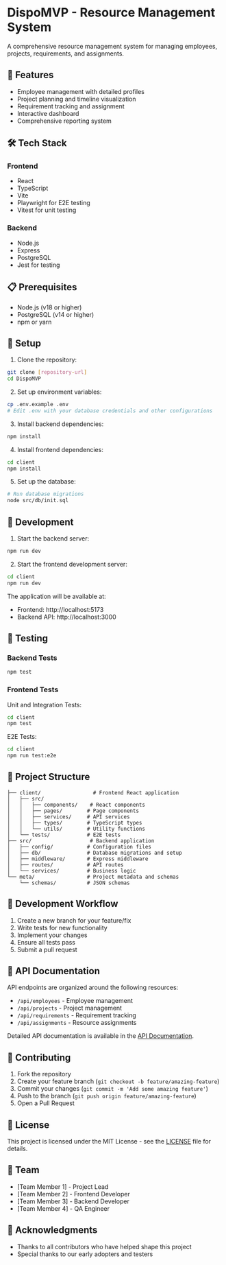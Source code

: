 # DispoMVP - Resource Management System

A comprehensive resource management system for managing employees, projects, requirements, and assignments.

## 🚀 Features

- Employee management with detailed profiles
- Project planning and timeline visualization
- Requirement tracking and assignment
- Interactive dashboard
- Comprehensive reporting system

## 🛠️ Tech Stack

### Frontend
- React 
- TypeScript
- Vite
- Playwright for E2E testing
- Vitest for unit testing

### Backend
- Node.js
- Express
- PostgreSQL
- Jest for testing

## 📋 Prerequisites

- Node.js (v18 or higher)
- PostgreSQL (v14 or higher)
- npm or yarn

## 🔧 Setup

1. Clone the repository:
```bash
git clone [repository-url]
cd DispoMVP
```

2. Set up environment variables:
```bash
cp .env.example .env
# Edit .env with your database credentials and other configurations
```

3. Install backend dependencies:
```bash
npm install
```

4. Install frontend dependencies:
```bash
cd client
npm install
```

5. Set up the database:
```bash
# Run database migrations
node src/db/init.sql
```

## 🚀 Development

1. Start the backend server:
```bash
npm run dev
```

2. Start the frontend development server:
```bash
cd client
npm run dev
```

The application will be available at:
- Frontend: http://localhost:5173
- Backend API: http://localhost:3000

## 🧪 Testing

### Backend Tests
```bash
npm test
```

### Frontend Tests

Unit and Integration Tests:
```bash
cd client
npm test
```

E2E Tests:
```bash
cd client
npm run test:e2e
```

## 📁 Project Structure

```
├── client/                 # Frontend React application
│   ├── src/
│   │   ├── components/    # React components
│   │   ├── pages/        # Page components
│   │   ├── services/     # API services
│   │   ├── types/        # TypeScript types
│   │   └── utils/        # Utility functions
│   └── tests/            # E2E tests
├── src/                   # Backend application
│   ├── config/           # Configuration files
│   ├── db/               # Database migrations and setup
│   ├── middleware/       # Express middleware
│   ├── routes/           # API routes
│   └── services/         # Business logic
└── meta/                 # Project metadata and schemas
    └── schemas/          # JSON schemas
```

## 🔄 Development Workflow

1. Create a new branch for your feature/fix
2. Write tests for new functionality
3. Implement your changes
4. Ensure all tests pass
5. Submit a pull request

## 📝 API Documentation

API endpoints are organized around the following resources:

- `/api/employees` - Employee management
- `/api/projects` - Project management
- `/api/requirements` - Requirement tracking
- `/api/assignments` - Resource assignments

Detailed API documentation is available in the [API Documentation](docs/api.md).

## 🤝 Contributing

1. Fork the repository
2. Create your feature branch (`git checkout -b feature/amazing-feature`)
3. Commit your changes (`git commit -m 'Add some amazing feature'`)
4. Push to the branch (`git push origin feature/amazing-feature`)
5. Open a Pull Request

## 📄 License

This project is licensed under the MIT License - see the [LICENSE](LICENSE) file for details.

## 👥 Team

- [Team Member 1] - Project Lead
- [Team Member 2] - Frontend Developer
- [Team Member 3] - Backend Developer
- [Team Member 4] - QA Engineer

## 🙏 Acknowledgments

- Thanks to all contributors who have helped shape this project
- Special thanks to our early adopters and testers